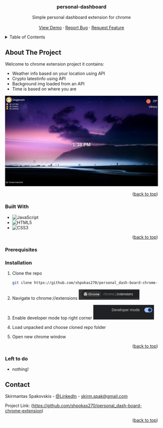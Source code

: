 <!-- PROJECT LOGO -->

<h3 align="center">personal-dashboard</h3>

  <p align="center">
    Simple personal dashboard extension for chrome
    <br />
    <br />
    <a href="https://personal-dash-board-extension.netlify.app/">View Demo</a>
    ·
    <a href="https://github.com/shpokas270/personal_dash-board-chrome-extension/issues">Report Bug</a>
    ·
    <a href="https://github.com/shpokas270/personal_dash-board-chrome-extension/issues">Request Feature</a>
  </p>
</div>

<!-- TABLE OF CONTENTS -->
<details>
  <summary>Table of Contents</summary>
  <ol>
    <li>
      <a href="#about-the-project">About The Project</a>
      <ul>
        <li><a href="#built-with">Built With</a></li>
      </ul>
    </li>
    <li>
      <a href="#prerequisites">Prerequisites</a>
    </li>
    <li>
      <a href="#installation">Installation</a>
    </li>
    </li>
    <li><a href="#contact">Contact</a></li>
    <li>
      <a href="#left-to-do">Left to do</a>
    </li>
  </ol>
</details>

<!-- ABOUT THE PROJECT -->

## About The Project

Welcome to chrome extension project it contains:

- Weather info based on your location using API
- Crypto latestinfo using API
- Background img loaded from an API
- Time is based on where you are

<img src="./img/Screenshot_bg.png" width="800px" />

<p align="right">(<a href="#readme-top">back to top</a>)</p>

### Built With

- ![JavaScript][JavaScript]
- ![HTML5][HTML5]
- ![CSS3][CSS3]

<p align="right">(<a href="#readme-top">back to top</a>)</p>

<!-- GETTING STARTED -->

### Prerequisites

### Installation

1. Clone the repo
   ```sh
   git clone https://github.com/shpokas270/personal_dash-board-chrome-extension.git
   ```
2. Navigate to chrome://extensions
   <img src="./img/extension.png" width="200px">

3. Enable developer mode top right corner
   <img src="./img/devmode.png" width="200px">

4. Load unpacked and choose cloned repo folder

5. Open new chrome window

<p align="right">(<a href="#readme-top">back to top</a>)</p>

<!-- LEFT TO DO -->

### Left to do

<ul>
<li>nothing!</li>
</ul>

<!-- CONTACT -->

## Contact

Skirmantas Spakovskis - [@LinkedIn](https://www.linkedin.com/in/skirmantasspakovskis/) - skirm.spak@gmail.com

Project Link: (https://github.com/shpokas270/personal_dash-board-chrome-extension)

<p align="right">(<a href="#readme-top">back to top</a>)</p>

<!-- MARKDOWN LINKS & IMAGES -->
<!-- https://www.markdownguide.org/basic-syntax/#reference-style-links. -->

[NPM]: https://img.shields.io/badge/NPM-%23000000.svg?style=for-the-badge&logo=npm&logoColor=white
[Webpack]: https://img.shields.io/badge/webpack-%238DD6F9.svg?style=for-the-badge&logo=webpack&logoColor=black
[Vite]: https://img.shields.io/badge/Vite-B73BFE?style=for-the-badge&logo=vite&logoColor=FFD62E
[JavaScript]: https://img.shields.io/badge/javascript-%23323330.svg?style=for-the-badge&logo=javascript&logoColor=%23F7DF1E
[HTML5]: https://img.shields.io/badge/html5-%23E34F26.svg?style=for-the-badge&logo=html5&logoColor=white
[CSS3]: https://img.shields.io/badge/css3-%231572B6.svg?style=for-the-badge&logo=css3&logoColor=white
[product-screenshot]: public/images/prev.png
